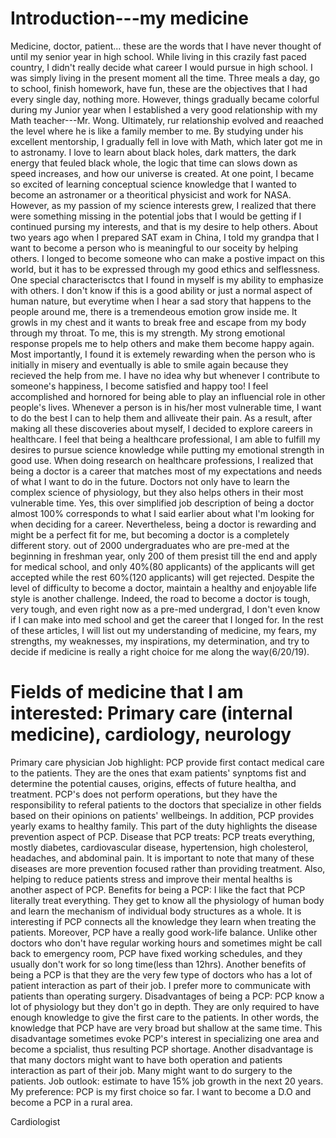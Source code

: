 # Introduction---my medicine
Medicine, doctor, patient... these are the words that I have never thought of until my senior year in high school. While living in this crazily fast paced country, I didn't really decide what career I would pursue in high school. I was simply living in the present moment all the time. Three meals a day, go to school, finish homework, have fun, these are the objectives that I had every single day, nothing more. However, things gradually became colorful during my Junior year when I established a very good relationship with my Math teacher---Mr. Wong. Ultimately, rur relationship evolved and reaached the level where he is like a family member to me. By studying under his excellent mentorship, I gradually fell in love with Math, which later got me in to astronamy. I love to learn about black holes, dark matters, the dark energy that feuled black whole, the logic that time can slows down as speed increases, and how our universe is created. At one point, I became so excited of learning conceptual science knowledge that I wanted to become an astronamer or a theoritical physicist and work for NASA. However, as my passion of my science interests grew, I realized that there were something missing in the potential jobs that I would be getting if I continued pursing my interests, and that is my desire to help others. About two years ago when I prepared SAT exam in China, I told my grandpa that I want to become a person who is meaningful to our soceity by helping others. I longed to become someone who can make a postive impact on this world, but it has to be expressed through my good ethics and selflessness. One special characterisctcs that I found in myself is my ability to emphasize with others. I don't know if this is a good ability or just a normal aspect of human nature, but everytime when I hear a sad story that happens to the people around me, there is a tremendeous emotion grow inside me. It growls in my chest and it wants to break free and escape from my body through my throat. To me, this is my strength. My strong emotional response propels me to help others and make them become happy again. Most importantly, I found it is extemely rewarding when the person who is initially in misery and eventually is able to smile again because they recieved the help from me. I have no idea why but whenever I contribute to someone's happiness, I become satisfied and happy too! I feel accomplished and hornored for being able to play an influencial role in other people's lives. Whenever a person is in his/her most vulnerable time, I want to do the best I can to help them and alliveate their pain. As a result, after making all these discoveries about myself, I decided to explore careers in healthcare. I feel that being a healthcare professional, I am able to fulfill my desires to pursue science knowledge while putting my emotional strength in good use. When doing research on healthcare professions, I realized that being a doctor is a  career that matches most of my expectations and needs of what I want to do in the future. Doctors not only have to learn the complex science of physiology, but they also helps others in their most vulnerable time. Yes, this over simplified job description of being a doctor almost 100% corresponds to what I said earlier about what I'm looking for when deciding for a career. Nevertheless, being a doctor is rewarding and might be a perfect fit for me, but becoming a doctor is a completely different story. out of 2000 undergraduates who are pre-med at the beginning in freshman year, only 200 of them presist till the end and apply for medical school, and only 40%(80 applicants) of the applicants will get accepted while the rest 60%(120 applicants) will get rejected. Despite the level of difficulty to become a doctor, maintain a healthy and enjoyable life style is another challenge. Indeed, the road to become a doctor is tough, very tough, and even right now as a pre-med undergrad, I don't even know if I can make into med school and get the career that I longed for. In the rest of these articles, I will list out my understanding of medicine, my fears, my strengths, my weaknesses, my inspirations, my determination, and try to decide if medicine is really a right choice for me along the way(6/20/19).


# Fields of medicine that I am interested: Primary care (internal medicine), cardiology, neurology
Primary care physician
  Job highlight: PCP provide first contact medical care to the patients. They are the ones that exam patients' synptoms fist and determine the potential causes, origins, effects of future healtha, and treatment. PCP's does not perform operations, but they have the responsibility to referal patients to the doctors that specialize in other fields based on their opinions on patients' wellbeings. In addition, PCP provides yearly exams to healthy family. This part of the duty highlights the disease prevention aspect of PCP.
  Disease that PCP treats: PCP treats everything, mostly diabetes, cardiovascular disease, hypertension, high cholesterol, headaches, and abdominal pain. It is important to note that many of these diseases are more prevention focused rather than providing treatment. Also, helping to reduce patients stress and improve their mental healths is another aspect of PCP. 
  Benefits for being a PCP: I like the fact that PCP literally treat everything. They get to know all the physiology of human body and learn the mechanism of individual body structures as a whole. It is interesting if PCP connects all the knowledge they learn when treating the patients. Moreover, PCP have a really good work-life balance. Unlike other doctors who don't have regular working hours and sometimes might be call back to emergency room, PCP have fixed working schedules, and they usually don't work for so long time(less than 12hrs). Another benefits of being a PCP is that they are the very few type of doctors who has a lot of patient interaction as part of their job. I prefer more to communicate with patients than operating surgery. 
  Disadvantages of being a PCP: PCP know a lot of physiology but they don't go in depth. They are only required to have enough knowledge to give the first care to the patients. In other words, the knowledge that PCP have are very broad but shallow at the same time. This disadvantage sometimes evoke PCP's interest in specializing one area and become a spcialist, thus resulting PCP shortage. Another disadvantage is that many doctors might want to have both operation and patients interaction as part of their job. Many might want to do surgery to the patients. 
  Job outlook: estimate to have 15% job growth in the next 20 years.
  My preference: PCP is my first choice so far. I want to become a D.O and become a PCP in a rural area.

Cardiologist

  
  





























